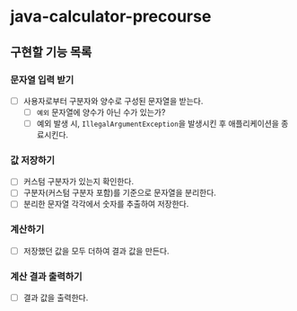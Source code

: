 # java-calculator-precourse
## 구현할 기능 목록

### 문자열 입력 받기
- [ ] 사용자로부터 구분자와 양수로 구성된 문자열을 받는다.
  - [ ] `예외` 문자열에 양수가 아닌 수가 있는가?
  - [ ] 예외 발생 시, `IllegalArgumentException`을 발생시킨 후 애플리케이션을 종료시킨다.

### 값 저장하기
 - [ ] 커스텀 구분자가 있는지 확인한다.
 - [ ] 구분자(커스텀 구분자 포함)를 기준으로 문자열을 분리한다.
 - [ ] 분리한 문자열 각각에서 숫자를 추출하여 저장한다.

### 계산하기
- [ ] 저장했던 값을 모두 더하여 결과 값을 만든다.

### 계산 결과 출력하기
- [ ] 결과 값을 출력한다.

